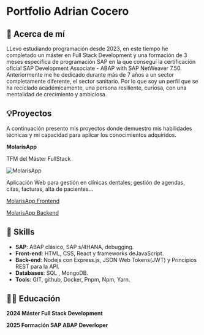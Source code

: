 # Portfolio Adrian Cocero

## 📓 Acerca de mí

LLevo estudiando programación desde 2023, en este tiempo he completado un máster en Full Stack Development y una formación de 3 meses específica de programación SAP en la que conseguí la certificación oficial SAP Development Associate - ABAP with SAP NetWeaver 7.50. 
Anteriormente me he dedicado durante más de 7 años a un sector completamente diferente, el sector sanitario. Por lo que soy un perfil que se ha reciclado académicamente, una persona resiliente, curiosa, con una mentalidad de crecimiento y ambiciosa.

## 💡Proyectos

A continuación presento mis proyectos donde demuestro mis habilidades técnicas y mi capacidad para aplicar los conocimientos adquiridos.

**MolarisApp**

TFM del Máster FullStack

![MolarisApp]()  

Aplicación Web para gestión en clínicas dentales; gestión de agendas, citas, facturas, alta de pacientes...

[MolarisApp Frontend](https://github.com/FSD0224STR/TFM-rojo-frontend)

[MolarisApp Backend](https://github.com/FSD0224STR/TFM-rojo-backend)

## 🤹 Skills

- **SAP**: ABAP clásico, SAP s/4HANA, debugging.
- **Front-end**: HTML, CSS, React y frameworks deJavaScript.
- **Back-end**: Nodejs con Express.js, JSON Web Tokens(JWT) y Principios REST para la API.
- **Databases**: SQL , MongoDB.
- **Tools**: GIT, github, Docker, Pnpm, Npm, Yarn.

## 🧑‍🎓 Educación

**2024 Máster Full Stack Development**  

**2025 Formación SAP ABAP Deverloper**
